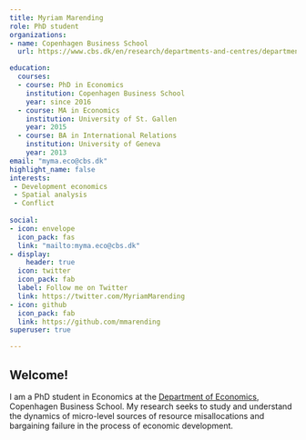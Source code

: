 ```yaml
---
title: Myriam Marending
role: PhD student
organizations:
- name: Copenhagen Business School
  url: https://www.cbs.dk/en/research/departments-and-centres/department-of-economics

education:
  courses:
  - course: PhD in Economics
    institution: Copenhagen Business School
    year: since 2016
  - course: MA in Economics
    institution: University of St. Gallen
    year: 2015
  - course: BA in International Relations
    institution: University of Geneva
    year: 2013
email: "myma.eco@cbs.dk"
highlight_name: false
interests:
 - Development economics
 - Spatial analysis
 - Conflict
  
social:
- icon: envelope 
  icon_pack: fas
  link: "mailto:myma.eco@cbs.dk"
- display:
    header: true
  icon: twitter
  icon_pack: fab
  label: Follow me on Twitter
  link: https://twitter.com/MyriamMarending
- icon: github
  icon_pack: fab
  link: https://github.com/mmarending
superuser: true

---
```


## Welcome!

I am a PhD student in Economics at the [Department of Economics](https://www.cbs.dk/en/research/departments-and-centres/department-of-economics), Copenhagen Business School. My research seeks to study and understand the dynamics of micro-level sources of resource misallocations and bargaining failure in the process of economic development. 

